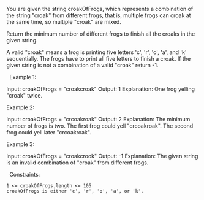 You are given the string croakOfFrogs, which represents a combination of the string "croak" from different frogs, that is, multiple frogs can croak at the same time, so multiple "croak" are mixed.

Return the minimum number of different frogs to finish all the croaks in the given string.

A valid "croak" means a frog is printing five letters 'c', 'r', 'o', 'a', and 'k' sequentially. The frogs have to print all five letters to finish a croak. If the given string is not a combination of a valid "croak" return -1.

 
Example 1:

Input: croakOfFrogs = "croakcroak"
Output: 1 
Explanation: One frog yelling "croak" twice.


Example 2:

Input: croakOfFrogs = "crcoakroak"
Output: 2 
Explanation: The minimum number of frogs is two. 
The first frog could yell "crcoakroak".
The second frog could yell later "crcoakroak".


Example 3:

Input: croakOfFrogs = "croakcrook"
Output: -1
Explanation: The given string is an invalid combination of "croak" from different frogs.


 
Constraints:


	1 <= croakOfFrogs.length <= 105
	croakOfFrogs is either 'c', 'r', 'o', 'a', or 'k'.

